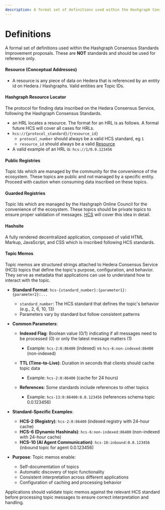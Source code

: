 ```yaml
---
description: A formal set of definitions used within the Hashgraph Consensus Standards Improvement proposals. These are NOT standards and should be used for reference only.
---
```


# Definitions

A formal set of definitions used within the Hashgraph Consensus Standards Improvement proposals. These are **NOT** standards and should be used for reference only.

#### Resource (Conceptual Addresses)

- A resource is any piece of data on Hedera that is referenced by an entity id on Hedera / Hashgraphs. Valid entities are Topic IDs.

#### Hashgraph Resource Locator

The protocol for finding data inscribed on the Hedera Consensus Service, following the Hashgraph Consensus Standards.

- an HRL locates a resource. The format for an HRL is as follows. A formal future HCS will cover all cases for HRLs.
- `hcs://{protocol_standard}/{resource_id}`
  - `protocol_number` should always be a valid HCS standard, eg `1`
  - `resource_id` should always be a valid [Resource](#resource-conceptual-addresses)
- A valid example of an HRL is: `hcs://1/0.0.123456`

#### Public Registries

Topic Ids which are managed by the community for the convenience of the ecosystem. These topics are public and not managed by a specific entity. Proceed with caution when consuming data inscribed on these topics.

#### Guarded Registries

Topic Ids which are managed by the Hashgraph Online Council for the convenience of the ecosystem. These topics should be private topics to ensure proper validation of messages. [HCS](./standards/hcs-2.md) will cover this idea in detail.

#### Hashsite

A fully rendered decentralized application, composed of valid HTML Markup, JavaScript, and CSS which is inscribed following HCS standards.

#### Topic Memos

Topic memos are structured strings attached to Hedera Consensus Service (HCS) topics that define the topic's purpose, configuration, and behavior. They serve as metadata that applications can use to understand how to interact with the topic.

- **Standard Format**: `hcs-{standard_number}:{parameter1}:{parameter2}:...`

  - `standard_number`: The HCS standard that defines the topic's behavior (e.g., 2, 6, 10, 13)
  - Parameters vary by standard but follow consistent patterns

- **Common Parameters**:

  - **Indexed Flag**: Boolean value (0/1) indicating if all messages need to be processed (0) or only the latest message matters (1)

    - Example: `hcs-2:0:86400` (indexed) vs `hcs-6:non-indexed:86400` (non-indexed)

  - **TTL (Time-to-Live)**: Duration in seconds that clients should cache topic data

    - Example: `hcs-2:0:86400` (cache for 24 hours)

  - **References**: Some standards include references to other topics
    - Example: `hcs-13:0:86400:0.0.123456` (references schema topic 0.0.123456)

- **Standard-Specific Examples**:

  - **HCS-2 (Registry)**: `hcs-2:0:86400` (indexed registry with 24-hour cache)
  - **HCS-6 (Dynamic Hashinals)**: `hcs-6:non-indexed:86400` (non-indexed with 24-hour cache)
  - **HCS-10 (AI Agent Communication)**: `hcs-10:inbound:0.0.123456` (inbound topic for agent 0.0.123456)

- **Purpose**: Topic memos enable:
  - Self-documentation of topics
  - Automatic discovery of topic functionality
  - Consistent interpretation across different applications
  - Configuration of caching and processing behavior

Applications should validate topic memos against the relevant HCS standard before processing topic messages to ensure correct interpretation and handling.
